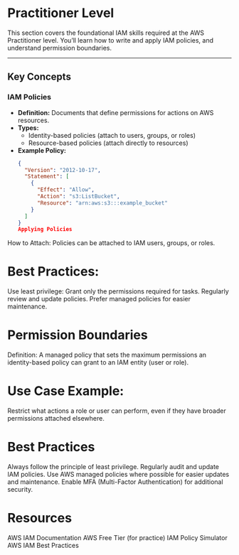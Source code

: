 # Practitioner Level

This section covers the foundational IAM skills required at the AWS Practitioner level. You’ll learn how to write and apply IAM policies, and understand permission boundaries.

---

## Key Concepts

### IAM Policies

- **Definition:** Documents that define permissions for actions on AWS resources.
- **Types:** 
  - Identity-based policies (attach to users, groups, or roles)
  - Resource-based policies (attach directly to resources)
- **Example Policy:**
  ```json
  {
    "Version": "2012-10-17",
    "Statement": [
      {
        "Effect": "Allow",
        "Action": "s3:ListBucket",
        "Resource": "arn:aws:s3:::example_bucket"
      }
    ]
  }
  Applying Policies
How to Attach: Policies can be attached to IAM users, groups, or roles.
# Best Practices:
Use least privilege: Grant only the permissions required for tasks.
Regularly review and update policies.
Prefer managed policies for easier maintenance.
# Permission Boundaries
Definition: A managed policy that sets the maximum permissions an identity-based policy can grant to an IAM entity (user or role).
# Use Case Example:
Restrict what actions a role or user can perform, even if they have broader permissions attached elsewhere.
# Best Practices
Always follow the principle of least privilege.
Regularly audit and update IAM policies.
Use AWS managed policies where possible for easier updates and maintenance.
Enable MFA (Multi-Factor Authentication) for additional security.
# Resources
AWS IAM Documentation
AWS Free Tier (for practice)
IAM Policy Simulator
AWS IAM Best Practices
